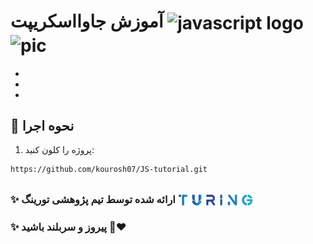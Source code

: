 # آموزش جاوااسکریپت   <img src="https://cdn.jsdelivr.net/gh/devicons/devicon/icons/javascript/javascript-original.svg" height="40" alt="javascript logo" align="center"  /> <img src="https://cdn.ituring.ir/research/76/turing%20(2).png" alt="pic" align="center" width="50px">

 -
 -
 -


## 🚀 نحوه اجرا

1. پروژه را کلون کنید:
```bash
https://github.com/kourosh07/JS-tutorial.git
```

##

### ✨ ارائه شده توسط تیم پژوهشی تورینگ  <img src="https://github.com/kourosh07/kourosh07/blob/main/turing%20(1)_prev_ui.png" alt="turinglogo" border="0" align="center" width="120px">

### ✨ پیروز و سربلند باشید  :rose::heart:

